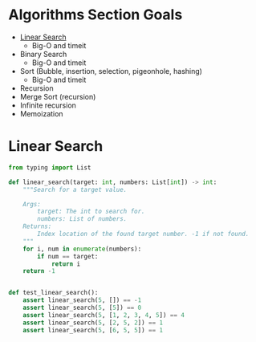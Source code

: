 # Algorithms Section Goals

- [Linear Search](#linear-search)
    - Big-O and timeit
- Binary Search
    - Big-O and timeit
- Sort (Bubble, insertion, selection, pigeonhole, hashing)
    - Big-O and timeit
- Recursion
- Merge Sort (recursion)
- Infinite recursion
- Memoization


# Linear Search
```python
from typing import List

def linear_search(target: int, numbers: List[int]) -> int:
    """Search for a target value.

    Args:
        target: The int to search for.
        numbers: List of numbers.
    Returns:
        Index location of the found target number. -1 if not found.
    """
    for i, num in enumerate(numbers):
        if num == target:
            return i
    return -1


def test_linear_search():
    assert linear_search(5, []) == -1
    assert linear_search(5, [5]) == 0
    assert linear_search(5, [1, 2, 3, 4, 5]) == 4
    assert linear_search(5, [2, 5, 2]) == 1
    assert linear_search(5, [6, 5, 5]) == 1
```